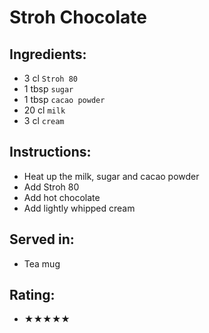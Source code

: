 # Stroh Chocolate

## Ingredients:
- 3 cl `Stroh 80`
- 1 tbsp `sugar`
- 1 tbsp `cacao powder`
- 20 cl `milk`
- 3 cl `cream`

## Instructions:
- Heat up the milk, sugar and cacao powder
- Add Stroh 80
- Add hot chocolate
- Add lightly whipped cream

## Served in:
- Tea mug

## Rating:
- ★★★★★